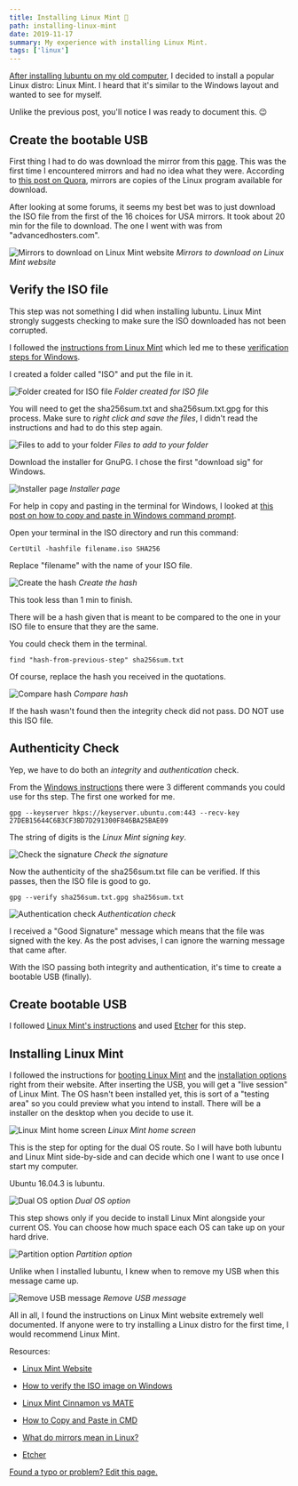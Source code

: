 ```yaml
---
title: Installing Linux Mint 🐧
path: installing-linux-mint
date: 2019-11-17
summary: My experience with installing Linux Mint.
tags: ['linux']
---
```


[After installing lubuntu on my old computer](/first-experience-with-linux), I decided to install a popular Linux distro: Linux Mint. I heard that it's similar to the Windows layout and wanted to see for myself.

Unlike the previous post, you'll notice I was ready to document this. 😉

## Create the bootable USB

First thing I had to do was download the mirror from this [page](https://linuxmint.com/edition.php?id=267). This was the first time I encountered mirrors and had no idea what they were. According to [this post on Quora](https://www.quora.com/What-do-mirrors-mean-in-Linux), mirrors are copies of the Linux program available for download.

After looking at some forums, it seems my best bet was to just download the ISO file from the first of the 16 choices for USA mirrors. It took about 20 min for the file to download. The one I went with was from "advancedhosters.com".

![Mirrors to download on Linux Mint website](./images/2019-11-17/mirrors.png)
_Mirrors to download on Linux Mint website_

## Verify the ISO file

This step was not something I did when installing lubuntu. Linux Mint strongly suggests checking to make sure the ISO downloaded has not been corrupted.

I followed the [instructions from Linux Mint](https://linuxmint-installation-guide.readthedocs.io/en/latest/verify.html) which led me to these [verification steps for Windows](https://forums.linuxmint.com/viewtopic.php?f=42&t=291093).

I created a folder called "ISO" and put the file in it.

![Folder created for ISO file](./images/2019-11-17/documents.png)
_Folder created for ISO file_

You will need to get the sha256sum.txt and sha256sum.txt.gpg for this process.
Make sure to _right click and save the files_, I didn't read the instructions and had to do this step again.

![Files to add to your folder](./images/2019-11-17/prepare.jpg)
_Files to add to your folder_

Download the installer for GnuPG. I chose the first "download sig" for Windows.

![Installer page](./images/2019-11-17/installer.png)
_Installer page_

For help in copy and pasting in the terminal for Windows, I looked at [this post on how to copy and paste in Windows command prompt](https://www.bonkersabouttech.com/howto/how-to-copy-and-paste-in-cmd/468).

Open your terminal in the ISO directory and run this command:
```shell
CertUtil -hashfile filename.iso SHA256
```

Replace "filename" with the name of your ISO file.

![Create the hash](./images/2019-11-17/cmd1.png)
_Create the hash_

This took less than 1 min to finish.

There will be a hash given that is meant to be compared to the one in your ISO file to ensure that they are the same.

You could check them in the terminal.

```shell
find "hash-from-previous-step" sha256sum.txt
```

Of course, replace the hash you received in the quotations.

![Compare hash](./images/2019-11-17/cmd2.png)
_Compare hash_

If the hash wasn't found then the integrity check did not pass. DO NOT use this ISO file.

## Authenticity Check

Yep, we have to do both an _integrity_ and _authentication_ check.

From the [Windows instructions](https://forums.linuxmint.com/viewtopic.php?f=42&t=291093) there were 3 different commands you could use for ths step. The first one worked for me.

```shell
gpg --keyserver hkps://keyserver.ubuntu.com:443 --recv-key 27DEB15644C6B3CF3BD7D291300F846BA25BAE09
```

The string of digits is the _Linux Mint signing key_.

![Check the signature](./images/2019-11-17/cmd3.png)
_Check the signature_

Now the authenticity of the sha256sum.txt file can be verified. If this passes, then the ISO file is good to go.

```shell
gpg --verify sha256sum.txt.gpg sha256sum.txt
```

![Authentication check](./images/2019-11-17/cmd4.png)
_Authentication check_

I received a "Good Signature" message which means that the file was signed with the key. As the post advises, I can ignore the warning message that came after.

With the ISO passing both integrity and authentication, it's time to create a bootable USB (finally).

## Create bootable USB

I followed [Linux Mint's instructions](https://linuxmint-installation-guide.readthedocs.io/en/latest/burn.html) and used [Etcher](https://etcher.io/) for this step.

## Installing Linux Mint

I followed the instructions for [booting Linux Mint](https://linuxmint-installation-guide.readthedocs.io/en/latest/boot.html) and the [installation options](https://linuxmint-installation-guide.readthedocs.io/en/latest/install.html) right from their website.
After inserting the USB, you will get a "live session" of Linux Mint. The OS hasn't been installed yet, this is sort of a "testing area" so you could preview what you intend to install. There will be a installer on the desktop when you decide to use it.

![Linux Mint home screen](./images/2019-11-17/home-screen.jpg)
_Linux Mint home screen_

This is the step for opting for the dual OS route. So I will have both lubuntu and Linux Mint side-by-side and can decide which one I want to use once I start my computer.

Ubuntu 16.04.3 is lubuntu.

![Dual OS option](./images/2019-11-17/dual-os.jpg)
_Dual OS option_

This step shows only if you decide to install Linux Mint alongside your current OS. You can choose how much space each OS can take up on your hard drive.

![Partition option](./images/2019-11-17/partition.jpg)
_Partition option_

Unlike when I installed lubuntu, I knew when to remove my USB when this message came up.

![Remove USB message](./images/2019-11-17/remove-usb.jpg)
_Remove USB message_

All in all, I found the instructions on Linux Mint website extremely well documented. If anyone were to try installing a Linux distro for the first time, I would recommend Linux Mint.

Resources:

- [Linux Mint Website](https://linuxmint.com/)

- [How to verify the ISO image on Windows](https://forums.linuxmint.com/viewtopic.php?f=42&t=291093)

- [Linux Mint Cinnamon vs MATE](https://linuxhint.com/linux_mint_cinnamon_vs_mate/)

- [How to Copy and Paste in CMD](https://www.bonkersabouttech.com/howto/how-to-copy-and-paste-in-cmd/468)

- [What do mirrors mean in Linux?](https://www.quora.com/What-do-mirrors-mean-in-Linux)

- [Etcher](https://www.balena.io/etcher/)

[Found a typo or problem? Edit this page.](https://github.com/Dana94/website/blob/master/blog/2019-11-17-linux-mint.md)
